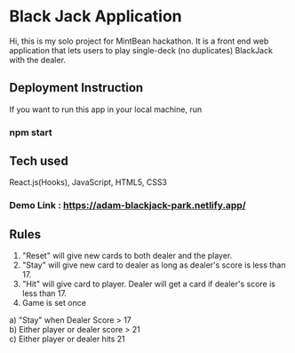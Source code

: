 # Black Jack Application

Hi, this is my solo project for MintBean hackathon. It is a front end web application that lets users to play single-deck (no duplicates) BlackJack with the dealer.

## Deployment Instruction

If you want to run this app in your local machine, run

### npm start

## Tech used

React.js(Hooks), JavaScript, HTML5, CSS3

### Demo Link : https://adam-blackjack-park.netlify.app/

## Rules

1. "Reset" will give new cards to both dealer and the player.
2. "Stay" will give new card to dealer as long as dealer's score is less than 17.
3. "Hit" will give card to player. Dealer will get a card if dealer's score is less than 17.
4. Game is set once

 <div>a) "Stay" when Dealer Score > 17</div>
 <div>b) Either player or dealer score > 21</div>
 <div>c) Either player or dealer hits 21</div>
